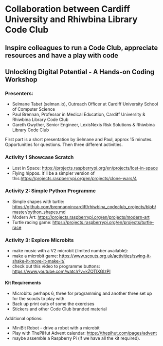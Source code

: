 # Collaboration between Cardiff University and Rhiwbina Library Code Club
## Inspire colleagues to run a Code Club, appreciate resources and have a play with code 

## Unlocking Digital Potential​​ - A Hands-on Coding Workshop

### Presenters:
- Selmane Tabet (selman.io)​, Outreach Officer at Cardiff University School of Computer Science​
- Paul Brennan​, Professor in Medical Education, Cardiff University & Rhiwbina Library Code Club​​
- Gareth Gwyther​, Senior Engineer, LexisNexis Risk Solutions & Rhiwbina Library Code Club​

First part is a short presentation by Selmane and Paul, approx 15 minutes. 
Opportunities for questions. 
Then three different activities. 


### Activity 1 Showcase Scratch
- Lost in Space: https://projects.raspberrypi.org/en/projects/lost-in-space 
- Flying hippos. It'll be a simpler version of this:https://projects.raspberrypi.org/en/projects/clone-wars/4

### Activity 2: Simple Python Programme 
- Simple shapes with turtle: https://github.com/brennanpincardiff/rhiwbina_codeclub_projects/blob/master/python_shapes.md
- Modern Art: https://projects.raspberrypi.org/en/projects/modern-art
- Turtle racing game: https://projects.raspberrypi.org/en/projects/turtle-race

### Activity 3: Explore Microbits
- make music with a V2 microbit (limited number available): 
- make a microbit game: https://www.scouts.org.uk/activities/swing-it-shake-it-move-it-make-it/
- check out this video to programme buttons: https://www.youtube.com/watch?v=kZOTlXGIzPI 

#### Kit Requirements
- Microbits: perhaps 6, three for programming and another three set up for the scouts to play with. 
- Back up print outs of some the exercises
- Stickers and other Code Club branded material

Additional options:
- MiniBit Robot - drive a robot with a microbit
- Play with ThePiHut Advent calendar: https://thepihut.com/pages/advent
- maybe assemble a Raspberry Pi (if we have all the kit required).


